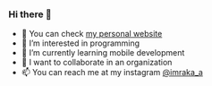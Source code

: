 ### Hi there 👋

- 🔭 You can check <a href="https://rakaatmaja.github.io/">my personal website</a>
- 👀 I’m interested in programming
- 🌱 I’m currently learning mobile development
- 💞️ I want to collaborate in an organization
- 📫 You can reach me at my instagram [@imraka_a](https://instagram.com/imraka_a)
<!---
rakaatmaja/rakaatmaja is a ✨ special ✨ repository because its `README.md` (this file) appears on your GitHub profile.
You can click the Preview link to take a look at your changes.
--->
